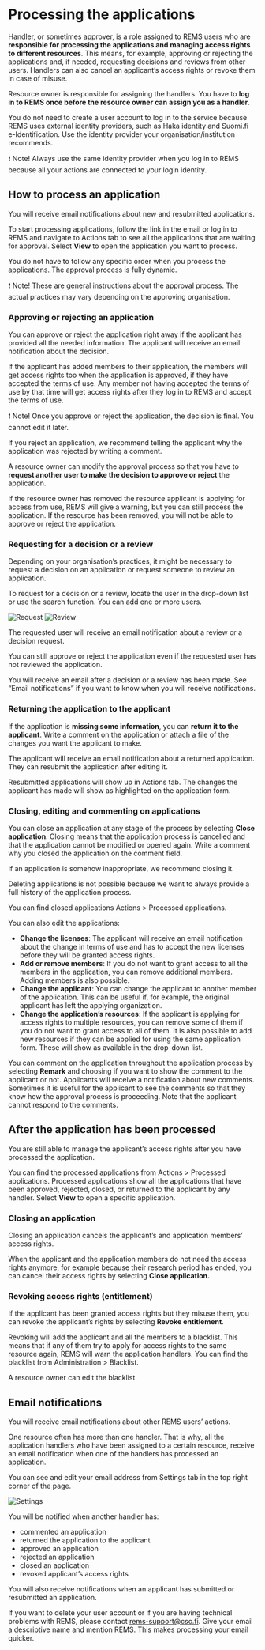 # Processing the applications

Handler, or sometimes approver, is a role assigned to REMS users who are **responsible for processing the applications and managing access rights to different resources**. This means, for example, approving or rejecting the applications and, if needed, requesting decisions and reviews from other users. Handlers can also cancel an applicant’s access rights or revoke them in case of misuse.

Resource owner is responsible for assigning the handlers. You have to **log in to REMS once before the resource owner can assign you as a handler**.

You do not need to create a user account to log in to the service because REMS uses external identity providers, such as Haka identity and Suomi.fi e-Identification. Use the identity provider your organisation/institution recommends.

:exclamation: Note! Always use the same identity provider when you log in to REMS because all your actions are connected to your login identity.

## How to process an application

You will receive email notifications about new and resubmitted applications.

To start processing applications, follow the link in the email or log in to REMS and navigate to Actions tab to see all the applications that are waiting for approval. Select **View** to open the application you want to process.

You do not have to follow any specific order when you process the applications. The approval process is fully dynamic.

:exclamation: Note! These are general instructions about the approval process. The actual practices may vary depending on the approving organisation.

### Approving or rejecting an application

You can approve or reject the application right away if the applicant has provided all the needed information. The applicant will receive an email notification about the decision.

If the applicant has added members to their application, the members will get access rights too when the application is approved, if they have accepted the terms of use. Any member not having accepted the terms of use by that time will get access rights after they log in to REMS and accept the terms of use.

:exclamation: Note! Once you approve or reject the application, the decision is final. You cannot edit it later.

If you reject an application, we recommend telling the applicant why the application was rejected by writing a comment.

A resource owner can modify the approval process so that you have to **request another user to make the decision to approve or reject** the application.

If the resource owner has removed the resource applicant is applying for access from use, REMS will give a warning, but you can still process the application. If the resource has been removed, you will not be able to approve or reject the application.

### Requesting for a decision or a review

Depending on your organisation’s practices, it might be necessary to request a decision on an application or request someone to review an application.

To request for a decision or a review, locate the user in the drop-down list or use the search function. You can add one or more users.

![Request](img/request.png) ![Review](img/review.png)

The requested user will receive an email notification about a review or a decision request.

You can still approve or reject the application even if the requested user has not reviewed the application.

You will receive an email after a decision or a review has been made. See “Email notifications” if you want to know when you will receive notifications.

### Returning the application to the applicant

If the application is **missing some information**, you can **return it to the applicant**. Write a comment on the application or attach a file of the changes you want the applicant to make.

The applicant will receive an email notification about a returned application. They can resubmit the application after editing it.

Resubmitted applications will show up in Actions tab. The changes the applicant has made will show as highlighted on the application form.

### Closing, editing and commenting on applications

You can close an application at any stage of the process by selecting **Close application**.  Closing means that the application process is cancelled and that the application cannot be modified or opened again. Write a comment why you closed the application on the comment field.

If an application is somehow inappropriate, we recommend closing it.

Deleting applications is not possible because we want to always provide a full history of the application process.

You can find closed applications Actions > Processed applications.

You can also edit the applications:

- **Change the licenses**: The applicant will receive an email notification about the change in terms of use and has to accept the new licenses before they will be granted access rights.
- **Add or remove members**: If you do not want to grant access to all the members in the application, you can remove additional members. Adding members is also possible.
- **Change the applicant**: You can change the applicant to another member of the application. This can be useful if, for example, the original applicant has left the applying organization.
- **Change the application’s resources**: If the applicant is applying for access rights to multiple resources, you can remove some of them if you do not want to grant access to all of them. It is also possible to add new resources if they can be applied for using the same application form. These will show as available in the drop-down list.

You can comment on the application throughout the application process by selecting **Remark** and choosing if you want to show the comment to the applicant or not. Applicants will receive a notification about new comments. Sometimes it is useful for the applicant to see the comments so that they know how the approval process is proceeding. Note that the applicant cannot respond to the comments.

## After the application has been processed

You are still able to manage the applicant’s access rights after you have processed the application.

You can find the processed applications from Actions > Processed applications. Processed applications show all the applications that have been approved, rejected, closed, or returned to the applicant by any handler. Select **View** to open a specific application.

### Closing an application

Closing an application cancels the applicant’s and application members’ access rights.

When the applicant and the application members do not need the access rights anymore, for example because their research period has ended, you can cancel their access rights by selecting **Close application.**

### Revoking access rights (entitlement)

If the applicant has been granted access rights but they misuse them,  you can revoke the applicant’s rights by selecting **Revoke entitlement**.

Revoking will add the applicant and all the members to a blacklist. This means that if any of them try to apply for access rights to the same resource again, REMS will warn the application handlers. You can find the blacklist from Administration > Blacklist.

A resource owner can edit the blacklist.

## Email notifications

You will receive email notifications about other REMS users’ actions.

One resource often has more than one handler. That is why, all the application handlers who have been assigned to a certain resource, receive an email notification when one of the handlers has processed an application.

You can see and edit your email address from Settings tab in the top right corner of the page.

![Settings](img/settings.png)

You will be notified when another handler has:

- commented an application
- returned the application to the applicant
- approved an application
- rejected an application
- closed an application
- revoked applicant’s access rights

You will also receive notifications when an applicant has submitted or resubmitted an application.

If you want to delete your user account or if you are having technical problems with REMS, please contact rems-support@csc.fi. Give your email a descriptive name and mention REMS. This makes processing your email quicker.
